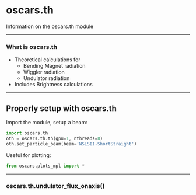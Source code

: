 # oscars.th

Information on the oscars.th module

---

### What is oscars.th

- Theoretical calculations for
  - Bending Magnet radiation
  - Wiggler radiation
  - Undulator radiation
- Includes Brightness calculations

---

## Properly setup with oscars.th
Import the module, setup a beam:

```python
import oscars.th
oth = oscars.th.th(gpu=1, nthreads=8)
oth.set_particle_beam(beam='NSLSII-ShortStraight')
```

Useful for plotting:

```python
from oscars.plots_mpl import *
```

---


### oscars.th.undulator_flux_onaxis()

